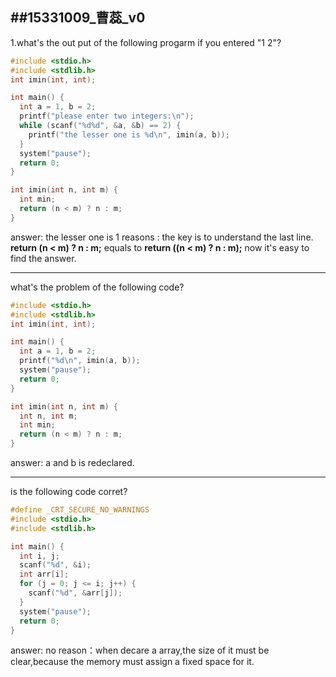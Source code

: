 ﻿
##15331009_曹蕊_v0
---
1.what's the out put of the following progarm if you entered "1 2"?
```c
#include <stdio.h>
#include <stdlib.h>
int imin(int, int);

int main() {
  int a = 1, b = 2;
  printf("please enter two integers:\n");
  while (scanf("%d%d", &a, &b) == 2) {
    printf("the lesser one is %d\n", imin(a, b));
  }
  system("pause");
  return 0;
}

int imin(int n, int m) {
  int min;
  return (n < m) ? n : m;
}

```
answer: the lesser one is 1
reasons : the key is to understand the last line. **return (n < m) ? n : m;** equals to **return ((n < m) ? n : m);** now it's easy to find the answer.

---
what's the problem of the following code?
```c
#include <stdio.h>
#include <stdlib.h>
int imin(int, int);

int main() {
  int a = 1, b = 2;
  printf("%d\n", imin(a, b));
  system("pause");
  return 0;
}

int imin(int n, int m) {
  int n, int m;
  int min;
  return (n < m) ? n : m;
}

```
answer: a and b is redeclared.

---
is the following code corret?
```c
#define _CRT_SECURE_NO_WARNINGS
#include <stdio.h>
#include <stdlib.h>

int main() {
  int i, j;
  scanf("%d", &i);
  int arr[i];
  for (j = 0; j <= i; j++) {
    scanf("%d", &arr[j]);
  }
  system("pause");
  return 0;
}
```
answer: no
reason：when decare a array,the size of it must be clear,because the memory must assign a fixed space for it.






